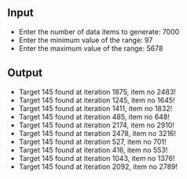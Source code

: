 ## Input

- Enter the number of data items to generate: 7000
- Enter the minimum value of the range: 97
- Enter the maximum value of the range: 5678

## Output

- Target 145 found at iteration 1875, item no 2483!
- Target 145 found at iteration 1245, item no 1645!
- Target 145 found at iteration 1411, item no 1832!
- Target 145 found at iteration 485, item no 648!
- Target 145 found at iteration 2174, item no 2910!
- Target 145 found at iteration 2478, item no 3216!
- Target 145 found at iteration 527, item no 701!
- Target 145 found at iteration 416, item no 553!
- Target 145 found at iteration 1043, item no 1376!
- Target 145 found at iteration 2092, item no 2789!
